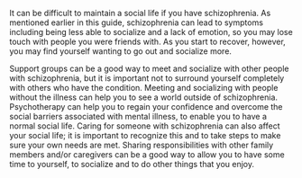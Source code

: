 It can be difficult to maintain a social life if you have
schizophrenia. As mentioned earlier in this guide, schizophrenia can
lead to symptoms including being less able to socialize and a lack of
emotion, so you may lose touch with people you were friends with. As
you start to recover, however, you may find yourself wanting to go out
and socialize more.

Support groups can be a good way to meet and socialize with other
people with schizophrenia, but it is important not to surround
yourself completely with others who have the condition. Meeting and
socializing with people without the illness can help you to see a
world outside of schizophrenia. Psychotherapy can help you to regain
your confidence and overcome the social barriers associated with
mental illness, to enable you to have a normal social life. Caring for
someone with schizophrenia can also affect your social life; it is
important to recognize this and to take steps to make sure your own
needs are met. Sharing responsibilities with other family members
and/or caregivers can be a good way to allow you to have some time to
yourself, to socialize and to do other things that you enjoy.
